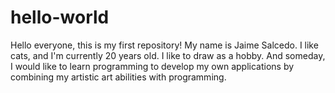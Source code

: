 # hello-world
Hello everyone, this is my first repository! 
My name is Jaime Salcedo. I like cats, and I'm currently 20 years old. I like to draw as a hobby. And someday, I would like to learn programming to develop my own applications by combining my artistic art abilities with programming.
